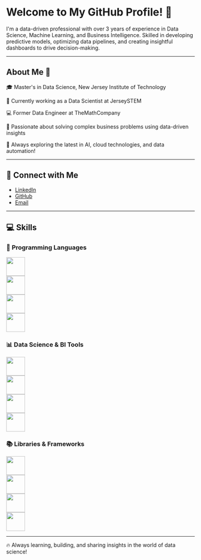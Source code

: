 # Welcome to My GitHub Profile! 🚀  

I'm a data-driven professional with over 3 years of experience in Data Science, Machine Learning, and Business Intelligence. Skilled in developing predictive models, optimizing data pipelines, and creating insightful dashboards to drive decision-making.  

---

## About Me 🚀  

🎓 Master's in Data Science, New Jersey Institute of Technology

💼 Currently working as a Data Scientist at JerseySTEM

💻 Former Data Engineer at TheMathCompany

🌱 Passionate about solving complex business problems using data-driven insights  

🚀 Always exploring the latest in AI, cloud technologies, and data automation!  

---
## 🤝 Connect with Me  

- [LinkedIn](https://www.linkedin.com/in/niveditha-cr/)  
- [GitHub](https://github.com/Niv-Raj)  
- [Email](mailto:niveditha.cr.9@gmail.com)

---

## 💻 Skills

### 🔧 **Programming Languages**  
<a href="https://www.python.org/"><img src="https://upload.wikimedia.org/wikipedia/commons/c/c3/Python-logo-notext.svg" width="50" /></a>  
<a href="https://www.r-project.org/"><img src="https://upload.wikimedia.org/wikipedia/commons/1/1b/R_logo_2013.png" width="50" /></a>  
<a href="https://www.mysql.com/"><img src="https://upload.wikimedia.org/wikipedia/commons/6/61/MySQL_logo.svg" width="50" /></a>  
<a href="https://spark.apache.org/"><img src="https://upload.wikimedia.org/wikipedia/commons/7/7d/Apache_Spark_logo.svg" width="50" /></a>

### 📊 **Data Science & BI Tools**  
<a href="https://www.snowflake.com/"><img src="https://upload.wikimedia.org/wikipedia/commons/1/1b/Snowflake_logo.svg" width="50" /></a>  
<a href="https://azure.microsoft.com/en-us/"><img src="https://upload.wikimedia.org/wikipedia/commons/9/9f/Microsoft_Azure_Logo.svg" width="50" /></a>  
<a href="https://aws.amazon.com/"><img src="https://upload.wikimedia.org/wikipedia/commons/1/1e/Amazon_Web_Services_Logo.svg" width="50" /></a>  
<a href="https://www.tableau.com/"><img src="https://upload.wikimedia.org/wikipedia/commons/a/a5/Tableau_Logo.svg" width="50" /></a>

### 📚 **Libraries & Frameworks**  
<a href="https://www.tensorflow.org/"><img src="https://upload.wikimedia.org/wikipedia/commons/a/a3/TensorFlow_logo.svg" width="50" /></a>  
<a href="https://pytorch.org/"><img src="https://upload.wikimedia.org/wikipedia/commons/e/e8/PyTorch_logo.png" width="50" /></a>  
<a href="https://keras.io/"><img src="https://upload.wikimedia.org/wikipedia/commons/2/29/Keras_logo.svg" width="50" /></a>  
<a href="https://scikit-learn.org/"><img src="https://upload.wikimedia.org/wikipedia/commons/0/05/Scikit_learn_logo_small.svg" width="50" /></a>

---

🔥 Always learning, building, and sharing insights in the world of data science!
